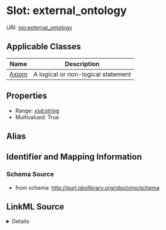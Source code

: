 # Slot: external_ontology

URI: [oio:external_ontology](http://www.geneontology.org/formats/oboInOwl#external_ontology)



<!-- no inheritance hierarchy -->




## Applicable Classes

| Name | Description |
| --- | --- |
[Axiom](Axiom.md) | A logical or non-logical statement






## Properties

* Range: [xsd:string](http://www.w3.org/2001/XMLSchema#string)
* Multivalued: True







## Alias




## Identifier and Mapping Information







### Schema Source


* from schema: http://purl.obolibrary.org/obo/omo/schema




## LinkML Source

<details>
```yaml
name: external_ontology
deprecated: deprecated oboInOwl property
from_schema: http://purl.obolibrary.org/obo/omo/schema
rank: 1000
slot_uri: oio:external_ontology
multivalued: true
alias: external_ontology
domain_of:
- Axiom
range: string

```
</details>